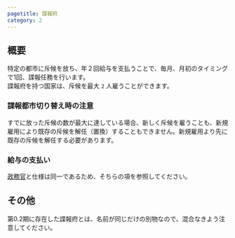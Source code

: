 ```yaml
---
pagetitle: 諜報府
category: 2
---
```


## 概要

特定の都市に斥候を放ち、年２回給与を支払うことで、毎月、月初のタイミングで1回、諜報任務を行います。  
諜報府を持つ国家は、斥候を最大 `2` 人雇うことができます。

### 諜報都市切り替え時の注意

すでに放った斥候の数が最大に達している場合、新しく斥候を雇うことも、新規雇用により既存の斥候を解任（置換）することもできません。新規雇用より先に既存の斥候を解任する必要があります。

### 給与の支払い

[政務官](dom-secretaries.html)と仕様は同一であるため、そちらの項を参照してください。

## その他

第0.2期に存在した諜報府とは、名前が同じだけの別物なので、混合なきよう注意してください。